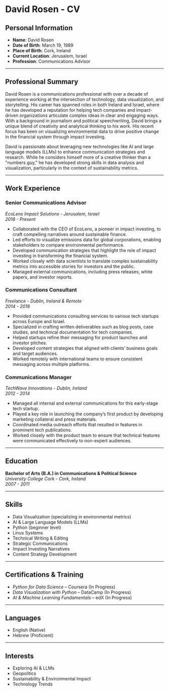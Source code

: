 # David Rosen - CV

## **Personal Information**
- **Name**: David Rosen
- **Date of Birth**: March 19, 1989
- **Place of Birth**: Cork, Ireland
- **Current Location**: Jerusalem, Israel
- **Profession**: Communications Advisor

---

## **Professional Summary**

David Rosen is a communications professional with over a decade of experience working at the intersection of technology, data visualization, and storytelling. His career has spanned roles in both Ireland and Israel, where he has developed a reputation for helping tech companies and impact-driven organizations articulate complex ideas in clear and engaging ways. With a background in journalism and political speechwriting, David brings a unique blend of creativity and analytical thinking to his work. His recent focus has been on visualizing environmental data to drive positive change in the financial system through impact investing.

David is passionate about leveraging new technologies like AI and large language models (LLMs) to enhance communication strategies and research. While he considers himself more of a creative thinker than a "numbers guy," he has developed strong skills in data analysis and visualization, particularly in the context of sustainability metrics.

---

## **Work Experience**

### **Senior Communications Advisor**  
*EcoLens Impact Solutions - Jerusalem, Israel*  
*2018 - Present*

- Collaborated with the CEO of EcoLens, a pioneer in impact investing, to craft compelling narratives around sustainable finance.
- Led efforts to visualize emissions data for global corporations, enabling stakeholders to compare environmental performance.
- Developed communication strategies that highlight the role of impact investing in transforming the financial system.
- Worked closely with data scientists to translate complex sustainability metrics into accessible stories for investors and the public.
- Managed external communications, including press releases, white papers, and investor reports.

### **Communications Consultant**  
*Freelance - Dublin, Ireland & Remote*  
*2014 - 2018*

- Provided communications consulting services to various tech startups across Europe and Israel.
- Specialized in crafting written deliverables such as blog posts, case studies, and technical documentation for tech companies.
- Helped startups refine their messaging for product launches and investor pitches.
- Developed content strategies that aligned with clients’ business goals and target audiences.
- Worked remotely with international teams to ensure consistent messaging across multiple platforms.

### **Communications Manager**  
*TechWave Innovations - Dublin, Ireland*  
*2012 - 2014*

- Managed all internal and external communications for this early-stage tech startup.
- Played a key role in launching the company’s first product by developing marketing collateral and press materials.
- Coordinated media outreach efforts that resulted in features in prominent tech publications.
- Worked closely with the product team to ensure that technical features were communicated effectively to non-expert audiences.

---

## **Education**

**Bachelor of Arts (B.A.) in Communications & Political Science**  
*University College Cork - Cork, Ireland*  
*2007 - 2011*

---

## **Skills**

- Data Visualization (specializing in environmental metrics)
- AI & Large Language Models (LLMs)
- Python (beginner level)
- Linux Systems
- Technical Writing & Editing
- Strategic Communications
- Impact Investing Narratives
- Content Strategy Development

---

## **Certifications & Training**

- *Python for Data Science* – Coursera (In Progress)
- *Data Visualization with Python* – DataCamp (In Progress)
- *AI & Machine Learning Fundamentals* – edX (In Progress)

---

## **Languages**

- English (Native)
- Hebrew (Proficient)

---

## **Interests**

- Exploring AI & LLMs
- Geopolitics
- Sustainability & Environmental Impact 
- Technology Trends

 